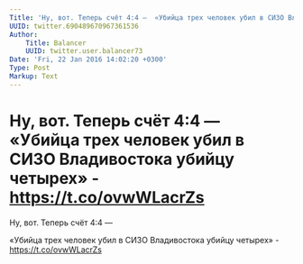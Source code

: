 ```yaml
---
Title: 'Ну, вот. Теперь счёт 4:4 —  «Убийца трех человек убил в СИЗО Владивостока убийцу четырех» - https://t.co/ovwWLacrZs'
UUID: twitter.690489670967361536
Author:
    Title: Balancer
    UUID: twitter.user.balancer73
Date: 'Fri, 22 Jan 2016 14:02:20 +0300'
Type: Post
Markup: Text
---
```


# Ну, вот. Теперь счёт 4:4 —  «Убийца трех человек убил в СИЗО Владивостока убийцу четырех» - https://t.co/ovwWLacrZs

Ну, вот. Теперь счёт 4:4 —

«Убийца трех человек убил в СИЗО Владивостока убийцу
четырех» - https://t.co/ovwWLacrZs